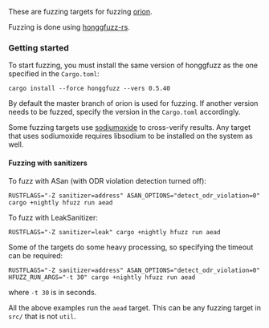 These are fuzzing targets for fuzzing [orion](https://github.com/brycx/orion).

Fuzzing is done using [honggfuzz-rs](https://github.com/rust-fuzz/honggfuzz-rs).

### Getting started

To start fuzzing, you must install the same version of honggfuzz as the one  specified in the `Cargo.toml`:

```
cargo install --force honggfuzz --vers 0.5.40
```

By default the master branch of orion is used for fuzzing. If another version needs to be fuzzed, specify the version
in the `Cargo.toml` accordingly.

Some fuzzing targets use [sodiumoxide](https://github.com/sodiumoxide/sodiumoxide) to cross-verify results. Any target 
that uses sodiumoxide requires libsodium to be installed on the system as well.


#### Fuzzing with sanitizers
To fuzz with ASan (with ODR violation detection turned off):

```
RUSTFLAGS="-Z sanitizer=address" ASAN_OPTIONS="detect_odr_violation=0" cargo +nightly hfuzz run aead
```

To fuzz with LeakSanitizer:

```
RUSTFLAGS="-Z sanitizer=leak" cargo +nightly hfuzz run aead
```

Some of the targets do some heavy processing, so specifying the timeout can be required:

```
RUSTFLAGS="-Z sanitizer=address" ASAN_OPTIONS="detect_odr_violation=0" HFUZZ_RUN_ARGS="-t 30" cargo +nightly hfuzz run aead
```

where `-t 30` is in seconds.

All the above examples run the `aead` target. This can be any fuzzing target in `src/` that is not `util`.